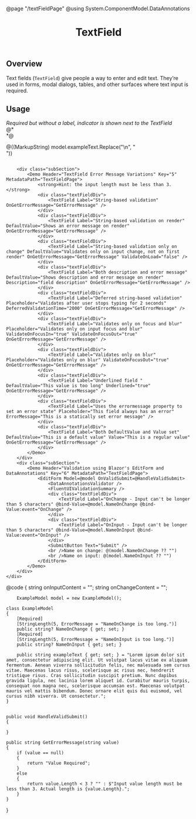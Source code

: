 ﻿@page "/textFieldPage"
@using System.ComponentModel.DataAnnotations

<header class="root">
    <h1 class="title">TextField</h1>
</header>
<div class="section" style="transition-delay: 0s;">
    <div id="overview" tabindex="-1">
        <h2 class="subHeading hiddenContent">Overview</h2>
    </div>
    <div class="content">
        <div class="ms-Markdown">
            <p>
                Text fields (<code>TextField</code>) give people a way to enter and edit text. They’re used in forms, modal dialogs, tables, and other surfaces where text input is required.
            </p>
        </div>
    </div>
</div>
<div class="section" style="transition-delay: 0s;">
    <div id="overview" tabindex="-1">
        <h2 class="subHeading">Usage</h2>
    </div>
    <div>
        <div class="subSection">
            <Demo Header="Basic TextFields" Key="0" MetadataPath="TextFieldPage">
                <div class="textFieldDiv">
                    <TextField Label="Standard" />
                </div>
                <div class="textFieldDiv">
                    <TextField Label="Postal Code autocomplete" AutoComplete="AutoComplete.PostalCode" />
                </div>
                <div class="textFieldDiv">
                    <TextField Label="Password" InputType="InputType.Password" />
                </div>
                <div class="textFieldDiv">
                    <TextField Label="Disabled" Disabled="true" Value="I am disabled" />
                </div>
                <div class="textFieldDiv">
                    <TextField Label="Read-only" ReadOnly="true" Value="I am read-only" />
                </div>
                <div class="textFieldDiv">
                    <TextField Label="Required" Required="true" />
                </div>
                <div class="textFieldDiv">
                    <TextField Required="true" />
                    <span><i>Required but without a label, indicator is shown next to the TextField</i></span>
                </div>
                <div class="textFieldDiv">
                    <TextField Label="With an icon" IconName="Home" />
                </div>
                <div class="textFieldDiv">
                    <TextField Label="With Error" ErrorMessage="there is an error" />
                </div>
                @*<div class="textFieldDiv">
                       <TextField Label="With Input Mask" MaskChar="+" />
                </div>*@
                <div class="textFieldDiv">
                    <TextField Label="With Placeholder" Placeholder="Please enter text here" />
                </div>
                <div class="textFieldDiv">
                    <TextField Label="Disabled with placeholder" Placeholder="I am disabled" Disabled="true" />
                </div>
            </Demo>
        </div>
        <div class="subSection">
            <Demo Header="Multiline TextFields" Key="1" MetadataPath="TextFieldPage">
                <div class="textFieldDiv">
                    <TextField Label="TextField Multiline" Multiline="true" />
                </div>
                <div class="textFieldDiv">
                    <TextField Label="TextField Multiline Required" Multiline="true" Required="true" />
                </div>
                <div class="textFieldDiv">
                    <TextField Label="TextField Multiline Disabled" Multiline="true" Disabled="true" />
                </div>
                <div class="textFieldDiv">
                    <TextField Label="Not resizable" Multiline="true" Resizable="false" />
                </div>
                <div class="textFieldDiv">
                    <TextField Label="Auto-adjusting height" Multiline="true" AutoAdjustHeight="true" @bind-Value="model.exampleText" />
                    <p>@((MarkupString) model.exampleText.Replace("\n", "<br />"))</p>
                </div>
            </Demo>
        </div>
        <div class="subSection">
            <Demo Header="Underlined and borderless TextFields" Key="2" MetadataPath="TextFieldPage">
                <div class="textFieldDiv">
                    <TextField Label="Standard:" Underlined="true" />
                </div>
                <div class="textFieldDiv">
                    <TextField Label="Disabled:" Underlined="true" Disabled="true" Value="I am disabled" />
                </div>
                <div class="textFieldDiv">
                    <TextField Label="Required:" Underlined="true" Required="true" Placeholder="Enter text here" />
                </div>
                <div class="textFieldDiv">
                    <TextField Label="Borderless single-line TextField" Borderless="true" Placeholder="No borders here, folks." />
                </div>
                <div class="textFieldDiv">
                    <TextField Label="Borderless multi-line TextField" Multiline="true" Borderless="true" Placeholder="No borders here, folks." />
                </div>
            </Demo>
        </div>
        <div class="subSection">
            <Demo Header="TextField with prefix and/or suffix" Key="3" MetadataPath="TextFieldPage">
                <div class="textFieldDiv">
                    <TextField Label="With text only Prefix" Prefix="https://" />
                </div>
                <div class="textFieldDiv">
                    <TextField Label="With custom content Prefix">
                        <PrefixContent>
                            <Icon IconName="Add" />
                        </PrefixContent>
                    </TextField>
                </div>
                <div class="textFieldDiv">
                    <TextField Label="With text only Suffix" Suffix="bananas" />
                </div>
                <div class="textFieldDiv">
                    <TextField Label="With custom content Suffix">
                        <SuffixContent>
                            <Icon IconName="Home" />
                        </SuffixContent>
                    </TextField>
                </div>
                <div class="textFieldDiv">
                    <TextField Label="With Prefix & Suffix" Prefix="Dr." Suffix="Esquire" />
                </div>
            </Demo>
        </div>
        <div class="subSection">
            <Demo Header="Binding Modes" Key="4" MetadataPath="TextFieldPage">
                <div class="textFieldDiv" style="display:flex; flex-direction: row">
                    <TextField Label="TextField OnInput 1" @bind-Value=@onInputContent @bind-Value:event="OnInput" />
                    <TextField Label="TextField OnInput 2" Value=@onInputContent />
                </div>
                <div class="textFieldDiv" style="display:flex; flex-direction: row">
                    <TextField Label="TextField OnChange 1" @bind-Value=@onChangeContent @bind-Value:event="OnChange" />
                    <TextField Label="TextField OnChange 2" Value=@onChangeContent />
                </div>
            </Demo>
        </div>

        <div class="subSection">
            <Demo Header="TextField Error Message Variations" Key="5" MetadataPath="TextFieldPage">
                <strong>Hint: the input length must be less than 3.</strong>
                <div class="textFieldDiv">
                    <TextField Label="String-based validation" OnGetErrorMessage="GetErrorMessage" />
                </div>
                <div class="textFieldDiv">
                    <TextField Label="String-based validation on render" DefaultValue="Shows an error message on render" OnGetErrorMessage="GetErrorMessage" />
                </div>
                <div class="textFieldDiv">
                    <TextField Label="String-based validation only on change" DefaultValue="Validates only on input change, not on first render" OnGetErrorMessage="GetErrorMessage" ValidateOnLoad="false" />
                </div>
                <div class="textFieldDiv">
                    <TextField Label="Both description and error message" DefaultValue="Shows description and error message on render" Description="field description" OnGetErrorMessage="GetErrorMessage" />
                </div>
                <div class="textFieldDiv">
                    <TextField Label="Deferred string-based validation" Placeholder="Validates after user stops typing for 2 seconds" DeferredValidationTime="2000" OnGetErrorMessage="GetErrorMessage" />
                </div>
                <div class="textFieldDiv">
                    <TextField Label="Validates only on focus and blur" Placeholder="Validates only on input focus and blur" ValidateOnFocusIn="true" ValidateOnFocusOut="true" OnGetErrorMessage="GetErrorMessage" />
                </div>
                <div class="textFieldDiv">
                    <TextField Label="Validates only on blur" Placeholder="Validates only on blur" ValidateOnFocusOut="true" OnGetErrorMessage="GetErrorMessage" />
                </div>
                <div class="textFieldDiv">
                    <TextField Label="Underlined field " DefaultValue="This value is too long" Underlined="true" OnGetErrorMessage="GetErrorMessage" />
                </div>
                <div class="textFieldDiv">
                    <TextField Label="Uses the errormessage property to set an error state" Placeholder="This field always has an error" ErrorMessage="This is a statically set error message" />
                </div>
                <div class="textFieldDiv">
                    <TextField Label="Both DefaultValue and Value set" DefaultValue="This is a default value" Value="This is a regular value" OnGetErrorMessage="GetErrorMessage" />
                </div>
            </Demo>
        </div>
        <div class="subSection">
            <Demo Header="Validation using Blazor's EditForm and DataAnnotations" Key="6" MetadataPath="TextFieldPage">
                <EditForm Model=@model OnValidSubmit=@HandleValidSubmit>
                    <DataAnnotationsValidator />
                    <FluentUIValidationSummary />
                    <div class="textFieldDiv">
                        <TextField Label="OnChange - Input can't be longer than 5 characters" @bind-Value=@model.NameOnChange @bind-Value:event="OnChange" />
                    </div>
                    <div class="textFieldDiv">
                        <TextField Label="OnInput - Input can't be longer than 5 characters" @bind-Value=@model.NameOnInput @bind-Value:event="OnInput" />
                    </div>
                    <SubmitButton Text="Submit" />
                    <br />Name on change: @(model.NameOnChange ?? "")
                    <br />Name on input: @(model.NameOnInput ?? "")
                </EditForm>
            </Demo>
        </div>
    </div>
</div>
@code {
        string onInputContent = "";
        string onChangeContent = "";

        ExampleModel model = new ExampleModel();

    class ExampleModel
    {
        [Required]
        [StringLength(5, ErrorMessage = "NameOnChange is too long.")]
        public string? NameOnChange { get; set; }
        [Required]
        [StringLength(5, ErrorMessage = "NameOnInput is too long.")]
        public string? NameOnInput { get; set; }

        public string exampleText { get; set; } = "Lorem ipsum dolor sit amet, consectetur adipiscing elit. Ut volutpat lacus vitae ex aliquam fermentum. Aenean viverra sollicitudin felis, nec malesuada sem cursus vitae. Maecenas lacus risus, scelerisque ac risus nec, hendrerit tristique risus. Cras sollicitudin suscipit pretium. Nunc dapibus gravida ligula, nec lacinia lorem aliquet id. Curabitur mauris turpis, consequat non magna nec, scelerisque accumsan est. Maecenas volutpat mauris vel mattis bibendum. Donec ornare elit quis dui euismod, vel cursus nibh viverra. Ut consectetur.";
    }


    public void HandleValidSubmit()
    {

    }

    public string GetErrorMessage(string value)
    {
        if (value == null)
        {
            return "Value Required";
        }
        else
        {
            return value.Length < 3 ? "" : $"Input value length must be less than 3. Actual length is {value.Length}.";
        }
    }
}
